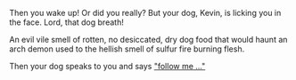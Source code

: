 Then you wake up! Or did you really? But your dog, Kevin, is licking you in the
face. Lord, that dog breath!

An evil vile smell of rotten, no desiccated, dry dog food that would haunt an
arch demon used to the hellish smell of sulfur fire burning flesh.

Then your dog speaks to you and says ["follow me ..."](../play-with-dog/dog.md)
